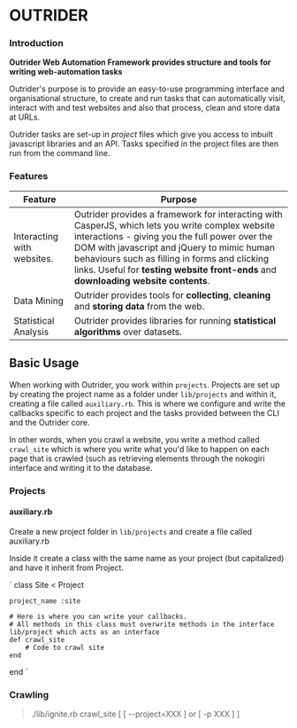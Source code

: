 # OUTRIDER

### Introduction

**Outrider Web Automation Framework provides structure and tools for writing web-automation tasks** 

Outrider's purpose is to provide an easy-to-use programming interface and organisational structure, to create and run tasks that can automatically visit, interact with and test websites and also that process, clean and store data at URLs. 

Outrider tasks are set-up in *project* files which give you access to inbuilt javascript libraries and an API. Tasks specified in the project files are then run from the command line.

### Features

| Feature | Purpose |
| ------- | ------- |
Interacting with websites. | Outrider provides a framework for interacting with CasperJS, which lets you write complex website interactions  - giving you the full power over the DOM with javascript and jQuery to mimic human behaviours such as filling in forms and clicking links. Useful for **testing website front-ends** and  **downloading website contents**.
Data Mining | Outrider provides tools for **collecting**, **cleaning** and **storing data** from the web. 
Statistical Analysis | Outrider provides libraries for running **statistical algorithms** over datasets.
	

## Basic Usage
When working with Outrider, you work within `projects`. Projects are set up by creating the project name as a folder under `lib/projects` and within it, creating a file called `auxiliary.rb`. This is where we configure and write the callbacks specific to each project and the tasks provided between the CLI and the Outrider core. 

In other words, when you crawl a website, you write a method called `crawl_site` which is where you write what you'd like to happen on each page that is crawled (such as retrieving elements through the nokogiri interface and writing it to the database. 

### Projects

#### auxiliary.rb
Create a new project folder in `lib/projects` and create a file called auxiliary.rb

Inside it create a class with the same name as your project (but capitalized) and have it inherit from Project.

`
class Site < Project
	
	project_name :site
	
	# Here is where you can write your callbacks.
	# All methods in this class must overwrite methods in the interface lib/project which acts as an interface
	def crawl_site
		# Code to crawl site
	end
end
`

### Crawling


> ./lib/ignite.rb crawl_site [ [ --project=XXX ] or [  -p XXX ] ]